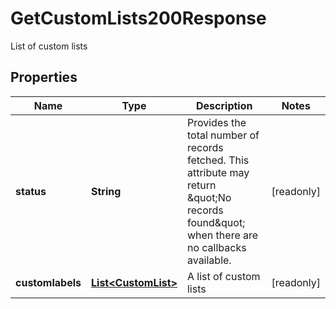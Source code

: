 

# GetCustomLists200Response

List of custom lists

## Properties

| Name | Type | Description | Notes |
|------------ | ------------- | ------------- | -------------|
|**status** | **String** | Provides the total number of records fetched. This attribute may return \&quot;No records found\&quot; when there are no callbacks available. |  [readonly] |
|**customlabels** | [**List&lt;CustomList&gt;**](CustomList.md) | A list of custom lists |  [readonly] |



